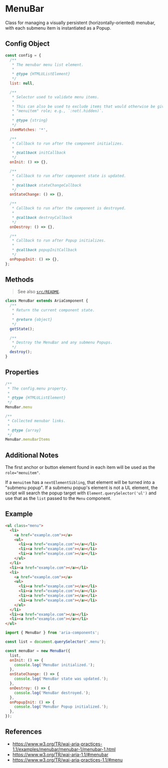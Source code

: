 MenuBar
=======

Class for managing a visually persistent (horizontally-oriented) menubar, with 
each submenu item is instantiated as a Popup.

## Config Object

```javascript
const config = {
  /**
   * The menubar menu list element.
   *
   * @type {HTMLUListElement}
   */
  list: null,

  /**
   * Selector used to validate menu items.
   * 
   * This can also be used to exclude items that would otherwise be given a
   * "menuitem" role; e.g., `:not(.hidden)`.
   *
   * @type {string}
   */
  itemMatches: '*',

  /**
   * Callback to run after the component initializes.
   * 
   * @callback initCallback
   */
  onInit: () => {},

  /**
   * Callback to run after component state is updated.
   * 
   * @callback stateChangeCallback
   */
  onStateChange: () => {},

  /**
   * Callback to run after the component is destroyed.
   * 
   * @callback destroyCallback
   */
  onDestroy: () => {},

  /**
   * Callback to run after Popup initializes.
   * 
   * @callback popupInitCallback
   */
  onPopupInit: () => {},
};
```

## Methods

> See also [`src/README`](../).

```javascript
class MenuBar extends AriaComponent {
  /**
   * Return the current component state.
   *
   * @return {object}
   */
  getState();

  /**
   * Destroy the MenuBar and any submenu Popups.
   */
  destroy();
}
```

## Properties

```javascript
/**
 * The config.menu property.
 *
 * @type {HTMLUListElement}
 */
MenuBar.menu
```

```javascript
/**
 * Collected menubar links.
 *
 * @type {array}
 */
MenuBar.menuBarItems
```

## Additional Notes

The first anchor or button element found in each item will be used as the 
`role="menuitem"`.

If a `menuitem` has a `nextElementSibling`, that element will be turned into a 
"submenu popup". If a submenu popup's element is not a UL element, the script 
will search the popup target with `Element.querySelector('ul')` and use that as 
the `list` passed to the `Menu` component.

## Example

```html
<ul class="menu">
  <li>
    <a href="example.com"></a>
    <ul>
      <li><a href="example.com"></a></li>
      <li><a href="example.com"></a></li>
      <li><a href="example.com"></a></li>
    </ul>
  </li>
  <li><a href="example.com"></a></li>
  <li>
    <a href="example.com"></a>
    <ul>
      <li><a href="example.com"></a></li>
      <li><a href="example.com"></a></li>
      <li><a href="example.com"></a></li>
      <li><a href="example.com"></a></li>
    </ul>
  </li>
  <li><a href="example.com"></a></li>
  <li><a href="example.com"></a></li>
</ul>
```

```javascript
import { MenuBar } from 'aria-components';

const list = document.querySelector('.menu');

const menuBar = new MenuBar({
  list,
  onInit: () => {
    console.log('MenuBar initialized.');
  },
  onStateChange: () => {
    console.log('MenuBar state was updated.');
  },
  onDestroy: () => {
    console.log('MenuBar destroyed.');
  },
  onPopupInit: () => {
    console.log('MenuBar Popup initialized.');
  },
});
```

## References

- https://www.w3.org/TR/wai-aria-practices-1.1/examples/menubar/menubar-1/menubar-1.html
- https://www.w3.org/TR/wai-aria-1.1/#menubar
- https://www.w3.org/TR/wai-aria-practices-1.1/#menu
